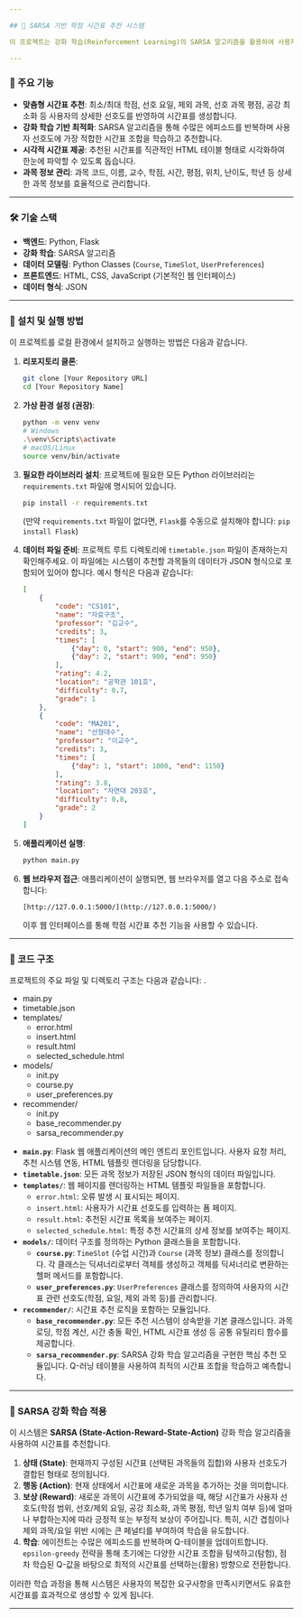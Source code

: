 ```yaml
---

## 📅 SARSA 기반 학점 시간표 추천 시스템

이 프로젝트는 강화 학습(Reinforcement Learning)의 SARSA 알고리즘을 활용하여 사용자 맞춤형 학점 시간표를 추천해 주는 웹 애플리케이션입니다. 사용자의 선호 학점, 요일, 제외 과목 등 다양한 조건을 고려하여 최적의 시간표를 찾아줍니다.

---
```


### 🌟 주요 기능

* **맞춤형 시간표 추천**: 최소/최대 학점, 선호 요일, 제외 과목, 선호 과목 평점, 공강 최소화 등 사용자의 상세한 선호도를 반영하여 시간표를 생성합니다.
* **강화 학습 기반 최적화**: SARSA 알고리즘을 통해 수많은 에피소드를 반복하며 사용자 선호도에 가장 적합한 시간표 조합을 학습하고 추천합니다.
* **시각적 시간표 제공**: 추천된 시간표를 직관적인 HTML 테이블 형태로 시각화하여 한눈에 파악할 수 있도록 돕습니다.
* **과목 정보 관리**: 과목 코드, 이름, 교수, 학점, 시간, 평점, 위치, 난이도, 학년 등 상세한 과목 정보를 효율적으로 관리합니다.

---

### 🛠️ 기술 스택

* **백엔드**: Python, Flask
* **강화 학습**: SARSA 알고리즘
* **데이터 모델링**: Python Classes (`Course`, `TimeSlot`, `UserPreferences`)
* **프론트엔드**: HTML, CSS, JavaScript (기본적인 웹 인터페이스)
* **데이터 형식**: JSON

---

### 🚀 설치 및 실행 방법

이 프로젝트를 로컬 환경에서 설치하고 실행하는 방법은 다음과 같습니다.

1.  **리포지토리 클론**:
    ```bash
    git clone [Your Repository URL]
    cd [Your Repository Name]
    ```

2.  **가상 환경 설정 (권장)**:
    ```bash
    python -m venv venv
    # Windows
    .\venv\Scripts\activate
    # macOS/Linux
    source venv/bin/activate
    ```

3.  **필요한 라이브러리 설치**:
    프로젝트에 필요한 모든 Python 라이브러리는 `requirements.txt` 파일에 명시되어 있습니다.
    ```bash
    pip install -r requirements.txt
    ```
    (만약 `requirements.txt` 파일이 없다면, `Flask`를 수동으로 설치해야 합니다: `pip install Flask`)

4.  **데이터 파일 준비**:
    프로젝트 루트 디렉토리에 `timetable.json` 파일이 존재하는지 확인해주세요. 이 파일에는 시스템이 추천할 과목들의 데이터가 JSON 형식으로 포함되어 있어야 합니다. 예시 형식은 다음과 같습니다:
    ```json
    [
        {
            "code": "CS101",
            "name": "자료구조",
            "professor": "김교수",
            "credits": 3,
            "times": [
                {"day": 0, "start": 900, "end": 950},
                {"day": 2, "start": 900, "end": 950}
            ],
            "rating": 4.2,
            "location": "공학관 101호",
            "difficulty": 0.7,
            "grade": 1
        },
        {
            "code": "MA201",
            "name": "선형대수",
            "professor": "이교수",
            "credits": 3,
            "times": [
                {"day": 1, "start": 1000, "end": 1150}
            ],
            "rating": 3.8,
            "location": "자연대 203호",
            "difficulty": 0.8,
            "grade": 2
        }
    ]
    ```

5.  **애플리케이션 실행**:
    ```bash
    python main.py
    ```

6.  **웹 브라우저 접근**:
    애플리케이션이 실행되면, 웹 브라우저를 열고 다음 주소로 접속합니다:
    ```
    [http://127.0.0.1:5000/](http://127.0.0.1:5000/)
    ```
    이후 웹 인터페이스를 통해 학점 시간표 추천 기능을 사용할 수 있습니다.

---

### 📁 코드 구조

프로젝트의 주요 파일 및 디렉토리 구조는 다음과 같습니다:
.
- main.py
- timetable.json
- templates/
    - error.html
    - insert.html
    - result.html
    - selected_schedule.html
- models/
    - init.py
    - course.py
    - user_preferences.py
- recommender/
    - init.py
    - base_recommender.py
    - sarsa_recommender.py

* **`main.py`**: Flask 웹 애플리케이션의 메인 엔트리 포인트입니다. 사용자 요청 처리, 추천 시스템 연동, HTML 템플릿 렌더링을 담당합니다.
* **`timetable.json`**: 모든 과목 정보가 저장된 JSON 형식의 데이터 파일입니다.
* **`templates/`**: 웹 페이지를 렌더링하는 HTML 템플릿 파일들을 포함합니다.
    * `error.html`: 오류 발생 시 표시되는 페이지.
    * `insert.html`: 사용자가 시간표 선호도를 입력하는 폼 페이지.
    * `result.html`: 추천된 시간표 목록을 보여주는 페이지.
    * `selected_schedule.html`: 특정 추천 시간표의 상세 정보를 보여주는 페이지.
* **`models/`**: 데이터 구조를 정의하는 Python 클래스들을 포함합니다.
    * **`course.py`**: `TimeSlot` (수업 시간)과 `Course` (과목 정보) 클래스를 정의합니다. 각 클래스는 딕셔너리로부터 객체를 생성하고 객체를 딕셔너리로 변환하는 헬퍼 메서드를 포함합니다.
    * **`user_preferences.py`**: `UserPreferences` 클래스를 정의하여 사용자의 시간표 관련 선호도(학점, 요일, 제외 과목 등)를 관리합니다.
* **`recommender/`**: 시간표 추천 로직을 포함하는 모듈입니다.
    * **`base_recommender.py`**: 모든 추천 시스템이 상속받을 기본 클래스입니다. 과목 로딩, 학점 계산, 시간 충돌 확인, HTML 시간표 생성 등 공통 유틸리티 함수를 제공합니다.
    * **`sarsa_recommender.py`**: SARSA 강화 학습 알고리즘을 구현한 핵심 추천 모듈입니다. Q-러닝 테이블을 사용하여 최적의 시간표 조합을 학습하고 예측합니다.

---

### 🧠 SARSA 강화 학습 적용

이 시스템은 **SARSA (State-Action-Reward-State-Action)** 강화 학습 알고리즘을 사용하여 시간표를 추천합니다.

1.  **상태 (State)**: 현재까지 구성된 시간표 (선택된 과목들의 집합)와 사용자 선호도가 결합된 형태로 정의됩니다.
2.  **행동 (Action)**: 현재 상태에서 시간표에 새로운 과목을 추가하는 것을 의미합니다.
3.  **보상 (Reward)**: 새로운 과목이 시간표에 추가되었을 때, 해당 시간표가 사용자 선호도(학점 범위, 선호/제외 요일, 공강 최소화, 과목 평점, 학년 일치 여부 등)에 얼마나 부합하는지에 따라 긍정적 또는 부정적 보상이 주어집니다. 특히, 시간 겹침이나 제외 과목/요일 위반 시에는 큰 페널티를 부여하여 학습을 유도합니다.
4.  **학습**: 에이전트는 수많은 에피소드를 반복하며 Q-테이블을 업데이트합니다. `epsilon-greedy` 전략을 통해 초기에는 다양한 시간표 조합을 탐색하고(탐험), 점차 학습된 Q-값을 바탕으로 최적의 시간표를 선택하는(활용) 방향으로 전환합니다.

이러한 학습 과정을 통해 시스템은 사용자의 복잡한 요구사항을 만족시키면서도 유효한 시간표를 효과적으로 생성할 수 있게 됩니다.

---
